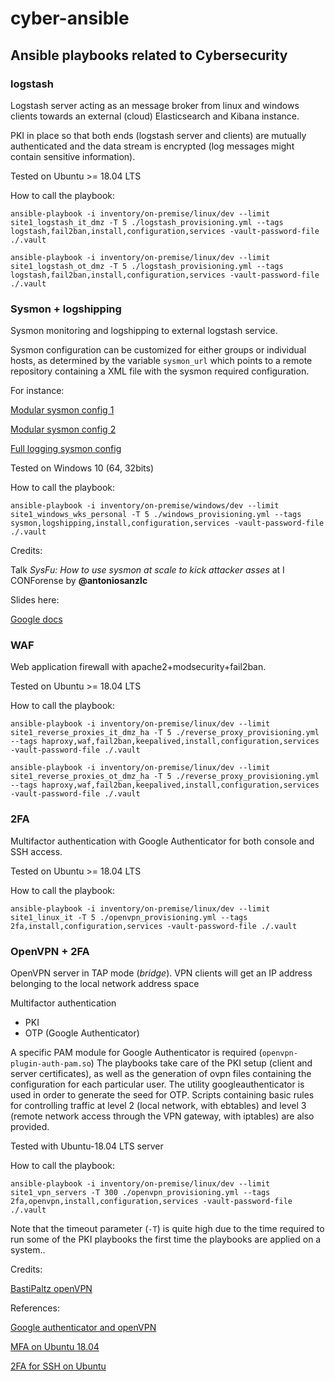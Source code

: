 # cyber-ansible

## Ansible playbooks related to Cybersecurity

### logstash
Logstash server acting as an message broker from linux and windows clients towards an external (cloud) Elasticsearch and Kibana instance.

PKI in place so that both ends (logstash server and clients) are mutually authenticated and the data stream is encrypted (log messages might contain sensitive information).

Tested on Ubuntu >= 18.04 LTS

How to call the playbook:

`ansible-playbook -i inventory/on-premise/linux/dev --limit site1_logstash_it_dmz -T 5 ./logstash_provisioning.yml --tags logstash,fail2ban,install,configuration,services -vault-password-file ./.vault`

`ansible-playbook -i inventory/on-premise/linux/dev --limit site1_logstash_ot_dmz -T 5 ./logstash_provisioning.yml --tags logstash,fail2ban,install,configuration,services -vault-password-file ./.vault`

### Sysmon + logshipping
Sysmon monitoring and logshipping to external logstash service.

Sysmon configuration can be customized for either groups or individual hosts, as determined by the variable `sysmon_url` which points to a remote repository containing a XML file with the sysmon required configuration.

For instance:

[Modular sysmon config 1](https://github.com/olafhartong/sysmon-modular/blob/master/sysmonconfig.xml)

[Modular sysmon config 2](https://github.com/SwiftOnSecurity/sysmon-config/blob/master/sysmonconfig-export.xml)

[Full logging sysmon config](https://raw.githubusercontent.com/MotiBa/Sysmon/master/FullLogging_v1.xml)

Tested on Windows 10 (64, 32bits)

How to call the playbook:

`ansible-playbook -i inventory/on-premise/windows/dev --limit site1_windows_wks_personal -T 5 ./windows_provisioning.yml --tags sysmon,logshipping,install,configuration,services -vault-password-file ./.vault`

Credits:

Talk _SysFu: How to use sysmon at scale to kick attacker asses_ at I CONForense by **@antoniosanzlc**

Slides here:

[Google docs](https://docs.google.com/spreadsheets/d/1t3BL09-K3wZ7TpG1B26o2f-TOadF4H1TRpXj6GInsDI/edit#gid=0)

### WAF
Web application firewall with apache2+modsecurity+fail2ban.

Tested on Ubuntu >= 18.04 LTS

How to call the playbook:

`ansible-playbook -i inventory/on-premise/linux/dev --limit site1_reverse_proxies_it_dmz_ha -T 5 ./reverse_proxy_provisioning.yml --tags haproxy,waf,fail2ban,keepalived,install,configuration,services -vault-password-file ./.vault`

`ansible-playbook -i inventory/on-premise/linux/dev --limit site1_reverse_proxies_ot_dmz_ha -T 5 ./reverse_proxy_provisioning.yml --tags haproxy,waf,fail2ban,keepalived,install,configuration,services -vault-password-file ./.vault`

### 2FA
Multifactor authentication with Google Authenticator for both console and SSH access.

Tested on Ubuntu >= 18.04 LTS

How to call the playbook:

`ansible-playbook -i inventory/on-premise/linux/dev --limit site1_linux_it -T 5 ./openvpn_provisioning.yml --tags 2fa,install,configuration,services -vault-password-file ./.vault`


### OpenVPN + 2FA

OpenVPN server in TAP mode (_bridge_). 
VPN clients will get an IP address belonging to the local network address space 

Multifactor authentication
- PKI
- OTP (Google Authenticator)

A specific PAM module for Google Authenticator is required (`openvpn-plugin-auth-pam.so`)
The playbooks take care of the PKI setup (client and server certificates), as well as the generation of ovpn files containing the configuration for each particular user.
The utility googleauthenticator is used in order to generate the seed for OTP.
Scripts containing basic rules for controlling traffic at level 2 (local network, with ebtables) and level 3 (remote network access through the VPN gateway, with iptables) are also provided.

Tested with Ubuntu-18.04 LTS server 

How to call the playbook:

`ansible-playbook -i inventory/on-premise/linux/dev --limit site1_vpn_servers -T 300 ./openvpn_provisioning.yml --tags 2fa,openvpn,install,configuration,services -vault-password-file ./.vault`

Note that the timeout parameter (`-T`) is quite high due to the time required to run some of the PKI playbooks the first time the playbooks are applied on a system..

Credits:

[BastiPaltz openVPN](https://github.com/BastiPaeltz/ansible-openvpn/tree/master/playbooks)

References:

[Google authenticator and openVPN](https://medium.com/we-have-all-been-there/using-google-authenticator-mfa-with-openvpn-on-ubuntu-16-04-774e4acc2852)

[MFA on Ubuntu 18.04](https://www.digitalocean.com/community/tutorials/how-to-configure-multi-factor-authentication-on-ubuntu-18-04)

[2FA for SSH on Ubuntu](https://www.linuxbabe.com/ubuntu/two-factor-authentication-ssh-key-ubuntu-18-04)


